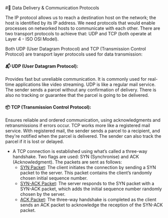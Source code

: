 #🧵 Data Delivery & Communication Protocols

The IP protocol allows us to reach a destination host on the network; the host is identified by its IP address. We need protocols that would enable processes on networked hosts to communicate with each other. There are two transport protocols to achieve that: UDP and TCP (both operate at Layer 4 - ISO OSI Model).

Both UDP (User Datagram Protocol) and TCP (Transmission Control Protocol) are transport layer protocols used for data transmission:

#### 📬 UDP (User Datagram Protocol): 
Provides fast but unreliable communication. It is commonly used for real-time applications like video streaming. UDP is like a regular mail service. The sender sends a parcel without any confirmation of delivery. There is also no tracking or guarantee that the parcel is going to be delivered.

#### 📦 TCP (Transmission Control Protocol): 
Ensures reliable and ordered communication, using acknowledgments and retransmissions if errors occur. TCP works more like a registered mail service. With registered mail, the sender sends a parcel to a recipient, and they're notified when the parcel is delivered. The sender can also track the parcel if it is lost or delayed.

- A TCP connection is established using what’s called a three-way handshake. Two flags are used: SYN (Synchronise) and ACK (Acknowledgment). The packets are sent as follows:
   - <ins>SYN Packet</ins>: The client initiates the connection by sending a SYN packet to the server. This packet contains the client’s randomly chosen initial sequence number.
   - <ins>SYN-ACK Packet</ins>: The server responds to the SYN packet with a SYN-ACK packet, which adds the initial sequence number randomly chosen by the server.
   - <ins>ACK Packet</ins>: The three-way handshake is completed as the client sends an ACK packet to acknowledge the reception of the SYN-ACK packet.
